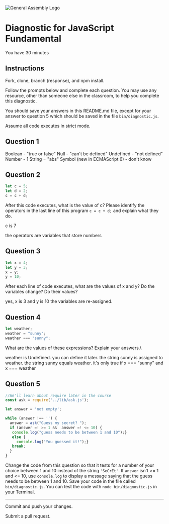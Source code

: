 ![General Assembly Logo](http://i.imgur.com/ke8USTq.png)

# Diagnostic for JavaScript Fundamental

You have 30 minutes

## Instructions

Fork, clone, branch (response), and npm install.

Follow the prompts below and complete each question.  You may use any resource, other than someone else in the classroom, to help you complete this diagnostic.

You should save your answers in this README.md file, except for your answer to question 5 which should be saved in the file `bin/diagnostic.js`.

Assume all code executes in strict mode.

## Question 1

Boolean - "true or false"
Null - "can't be defined"
Undefined - "not defined"
Number - 1
String = "abs"
Symbol (new in ECMAScript 6) - don't know

## Question 2

```js
let c = 5;
let d = 2;
c = c + d;

```

After this code executes, what is the value of c?  Please identify the operators in the last line of this program `c = c + d;` and explain what they do.

c is 7

the operators are variables that store numbers


## Question 3

```js
let x = 4;
let y = 3;
x = y;
y = 10;
```

After each line of code executes, what are the values of x and y?  Do the variables change?  Do their values?

<!-- solution below -->

yes, x is 3 and y is 10  the variables are re-assigned.

## Question 4

```js
let weather;
weather = "sunny";
weather === "sunny";
```

What are the values of these expressions?  Explain your answers.\

weather is Undefined. you can define it later.
the string sunny is assigned to weather.
the string sunny equals weather.  it's only true if x === "sunny" and x === weather


## Question 5

```js
//We'll learn about require later in the course
const ask = require('../lib/ask.js');

let answer = 'not empty';

while (answer !== '') {
  answer = ask("Guess my secret? ");
  if (answer =! >= 1 &&  answer =! <= 10) {
   console.log("guess needs to be between 1 and 10");}
   else {
     console.log("You guessed it!");}
   break;
  }
}
```

Change the code from this question so that it tests for a number of your choice between 1 and 10 instead of the string `'SeCrEt'`.  If `answer` isn't >= 1 and <= 10, use `console.log` to display a message saying that the guess needs to be between 1 and 10.  Save your code in the file called `bin/diagnostic.js`.  You can test the code with `node bin/diagnostic.js` in your Terminal.

---

Commit and push your changes.

Submit a pull request.
